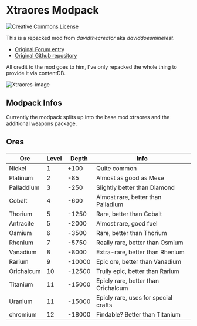 # Xtraores Modpack

[![Creative Commons License](https://i.creativecommons.org/l/by-sa/3.0/88x31.png)](http://creativecommons.org/licenses/by-sa/3.0/)

This is a repacked mod from _davidthecreator_ aka _daviddoesminetest_.
* [Original Forum entry](https://forum.minetest.net/viewtopic.php?t=12798)
* [Original Github repository](https://github.com/daviddoesminetest/Xtraores-)

All credit to the mod goes to him, I've only repacked the whole thing to provide it via contentDB.

![Xtraores-image](https://i.imgur.com/pG5XbWN.png)

## Modpack Infos

Currently the modpack splits up into the base mod xtraores and the additional weapons package.

## Ores

|Ore|Level|Depth|Info|
|---|---|---|---|
|Nickel|1|+100|Quite common|
|Platinum|2|-85|Almost as good as Mese|
|Palladdium|3|-250|Slightly better than Diamond|
|Cobalt|4|-600|Almost rare, better than Palladium|
|Thorium|5|-1250|Rare, better than Cobalt|
|Antracite|5|-2000|Almost rare, good fuel|
|Osmium|6|-3500|Rare, better than Thorium|
|Rhenium|7|-5750|Really rare, better than Osmium|
|Vanadium|8|-8000|Extra-rare, better than Rhenium|
|Rarium|9|-10000|Epic ore, better than Vanadium|
|Orichalcum|10|-12500|Trully epic, better than Rarium|
|Titanium|11|-15000|Epicly rare, better than Orichalcum|
|Uranium|11|-15000|Epicly rare, uses for special crafts|
|chromium|12|-18000|Findable? Better than Titanium|

